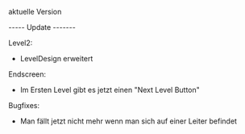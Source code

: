 aktuelle Version

----- Update -------

Level2:
-	LevelDesign erweitert

Endscreen:

-   Im Ersten Level gibt es jetzt einen "Next Level Button"

Bugfixes:

-   Man fällt jetzt nicht mehr wenn man sich auf einer Leiter befindet



